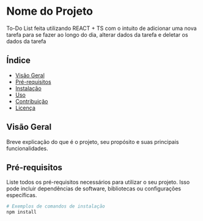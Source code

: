 # Nome do Projeto

To-Do List feita utilizando REACT + TS com o intuito de adicionar uma nova tarefa para se fazer ao longo do dia, alterar dados da tarefa e deletar os dados da tarefa

## Índice

- [Visão Geral](#visão-geral)
- [Pré-requisitos](#pré-requisitos)
- [Instalação](#instalação)
- [Uso](#uso)
- [Contribuição](#contribuição)
- [Licença](#licença)

## Visão Geral

Breve explicação do que é o projeto, seu propósito e suas principais funcionalidades.

## Pré-requisitos

Liste todos os pré-requisitos necessários para utilizar o seu projeto. Isso pode incluir dependências de software, bibliotecas ou configurações específicas.

```bash
# Exemplos de comandos de instalação
npm install
